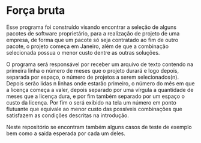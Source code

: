 # Força bruta
Esse programa foi construído visando encontrar a seleção de alguns
pacotes de software proprietário, para a realização de projeto de uma
empresa, de forma que um pacote só seja contratado ao fim de outro pacote,
o projeto começa em Janeiro, além de que a combinação selecionada possua o
menor custo dentre as outras soluções.

O programa será responsável por receber um arquivo de texto contendo
na primeira linha o número de meses que o projeto durará e logo depois,
separada por espaço, o número de projetos a serem selecionados(n). Depois
serão lidas n linhas onde estarão primeiro, o número do mês em que a licença
começa a valer, depois separado por uma vírgula a quantidade de meses que a
licença dura, e por fim também separado por um espaço o custo da licença.
Por fim o será exibido na tela um número em ponto flutuante que
equivale ao menor custo das possíveis combinações que satisfazem as
condições descritas na introdução.

Neste repositório se encontram também alguns casos de teste de exemplo bem como a saida esperada por cada um deles.

